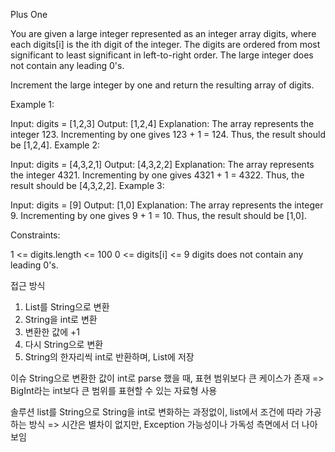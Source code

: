 Plus One

You are given a large integer represented as an integer array digits, where each digits[i] is the ith digit of the integer. The digits are ordered from most significant to least significant in left-to-right order. The large integer does not contain any leading 0's.

Increment the large integer by one and return the resulting array of digits.

Example 1:

Input: digits = [1,2,3]
Output: [1,2,4]
Explanation: The array represents the integer 123.
Incrementing by one gives 123 + 1 = 124.
Thus, the result should be [1,2,4].
Example 2:

Input: digits = [4,3,2,1]
Output: [4,3,2,2]
Explanation: The array represents the integer 4321.
Incrementing by one gives 4321 + 1 = 4322.
Thus, the result should be [4,3,2,2].
Example 3:

Input: digits = [9]
Output: [1,0]
Explanation: The array represents the integer 9.
Incrementing by one gives 9 + 1 = 10.
Thus, the result should be [1,0].

Constraints:

1 <= digits.length <= 100
0 <= digits[i] <= 9
digits does not contain any leading 0's.

접근 방식
1. List를 String으로 변환
2. String을 int로 변환
3. 변환한 값에 +1
4. 다시 String으로 변환
5. String의 한자리씩 int로 반환하며, List에 저장


이슈
String으로 변환한 값이 int로 parse 했을 때, 표현 범위보다 큰 케이스가 존재 
=> BigInt라는 int보다 큰 범위를 표현할 수 있는 자료형 사용

솔루션
list를 String으로 String을 int로 변화하는 과정없이, list에서 조건에 따라 가공하는 방식
=> 시간은 별차이 없지만, Exception 가능성이나 가독성 측면에서 더 나아보임
